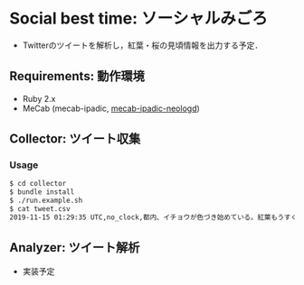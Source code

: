 # Social best time: ソーシャルみごろ

- Twitterのツイートを解析し，紅葉・桜の見頃情報を出力する予定．

## Requirements: 動作環境

- Ruby 2.x
- MeCab (mecab-ipadic, [mecab-ipadic-neologd](https://github.com/neologd/mecab-ipadic-neologd))

## Collector: ツイート収集

### Usage

```bash
$ cd collector
$ bundle install
$ ./run.example.sh
$ cat tweet.csv
2019-11-15 01:29:35 UTC,no_clock,都内、イチョウが色づき始めている。紅葉もうすぐ。
```

## Analyzer: ツイート解析

- 実装予定

